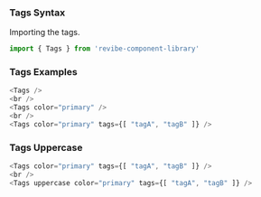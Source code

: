 ### Tags Syntax

Importing the tags.
```js static
import { Tags } from 'revibe-component-library'
```

### Tags Examples
```js padded
<Tags />
<br />
<Tags color="primary" />
<br />
<Tags color="primary" tags={[ "tagA", "tagB" ]} />
```

### Tags Uppercase
```js padded
<Tags color="primary" tags={[ "tagA", "tagB" ]} />
<br />
<Tags uppercase color="primary" tags={[ "tagA", "tagB" ]} />
```